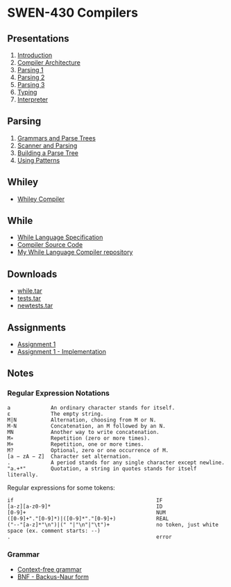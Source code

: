 # SWEN-430 Compilers

## Presentations

1. [Introduction](presentations/01-introduction.pdf)
2. [Compiler Architecture](presentations/02-while-language.pdf)
3. [Parsing 1](presentations/03-parsing-1.pdf)
4. [Parsing 2](presentations/04-parsing-2.pdf)
5. [Parsing 3](presentations/05-parsing-3.pdf)
6. [Typing](presentations/06-typing-1.pdf)
7. [Interpreter](presentations/07-interpreter.pdf)

## Parsing

1. [Grammars and Parse Trees](parsing-presentations/20-parsing-1-of-4.pdf)
2. [Scanner and Parsing](parsing-presentations/21-parsing-2-of-4.pdf)
3. [Building a Parse Tree](parsing-presentations/22-parsing-3-of-4.pdf)
4. [Using Patterns](parsing-presentations/23-parsing-4-of-4.pdf)

## Whiley

* [Whiley Compiler](https://github.com/Whiley/WhileyCompiler)

## While

* [While Language Specification](while/while-language-specification.pdf)
* [Compiler Source Code](while/compiler)
* [My While Language Compiler repository](https://github.com/zoltan-nz/while-lang-compiler)

## Downloads

* [while.tar](downloads/while.tar)
* [tests.tar](downloads/tests.tar)
* [newtests.tar](downloads/newtests.tar)

## Assignments

* [Assignment 1](assignments/assignment-1.pdf)
* [Assignment 1 - Implementation](https://github.com/zoltan-nz/while-lang-compiler/blob/master/docs/assignment-1-notes.md)

## Notes

### Regular Expression Notations

```
a             An ordinary character stands for itself.
ε             The empty string.
M|N           Alternation, choosing from M or N. 
M·N           Concatenation, an M followed by an N.
MN            Another way to write concatenation.
M∗            Repetition (zero or more times).
M+            Repetition, one or more times.
M?            Optional, zero or one occurrence of M.
[a − zA − Z]  Character set alternation.
.             A period stands for any single character except newline.
"a.+*"        Quotation, a string in quotes stands for itself literally.
```

Regular expressions for some tokens:

```
if                                              IF
[a-z][a-z0-9]*                                  ID
[0-9]+                                          NUM 
([0-9]+"."[0-9]*)|([0-9]*"."[0-9]+)             REAL      
("--"[a-z]*"\n")|(" "|"\n"|"\t")+               no token, just white space (ex. comment starts: --)
.                                               error
```

### Grammar

* [Context-free grammar](https://en.wikipedia.org/wiki/Context-free_grammar)
* [BNF - Backus-Naur form](https://en.wikipedia.org/wiki/Backus%E2%80%93Naur_form)